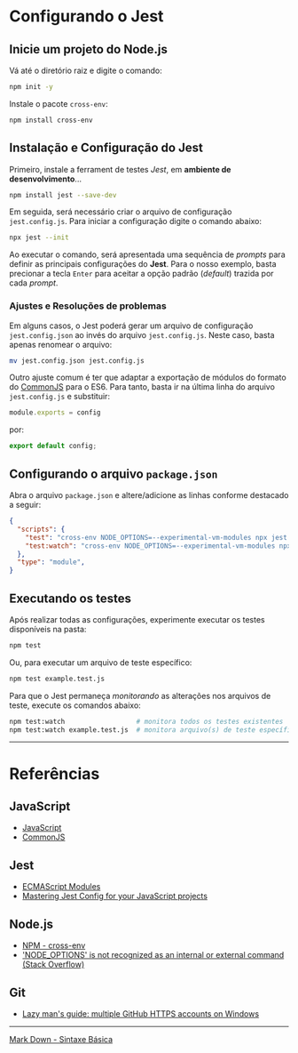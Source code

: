 # Configurando o Jest

## Inicie um projeto do Node.js

Vá até o diretório raiz e digite o comando:

```bash
npm init -y
```

Instale o pacote `cross-env`:

```bash
npm install cross-env
```

## Instalação e Configuração do Jest

Primeiro, instale a ferrament de testes _Jest_, em **ambiente de desenvolvimento**...

```bash
npm install jest --save-dev
```

Em seguida, será necessário criar o arquivo de configuração `jest.config.js`. Para iniciar a configuração digite o comando abaixo:

```bash
npx jest --init
```

Ao executar o comando, será apresentada uma sequência de _prompts_ para definir as principais configurações do **Jest**. Para o nosso exemplo, basta precionar a tecla `Enter` para aceitar a opção padrão (_default_) trazida por cada _prompt_.

### Ajustes e Resoluções de problemas

Em alguns casos, o Jest poderá gerar um arquivo de configuração `jest.config.json` ao invés do arquivo `jest.config.js`. Neste caso, basta apenas renomear o arquivo:

```bash
mv jest.config.json jest.config.js
```

Outro ajuste comum é ter que adaptar a exportação de módulos do formato do [CommonJS](https://en.wikipedia.org/wiki/CommonJS) para o ES6. Para tanto, basta ir na última linha do arquivo `jest.config.js` e substituir:

```js
module.exports = config
```

por:

```js
export default config;
```

## Configurando o arquivo `package.json`

Abra o arquivo `package.json` e altere/adicione as linhas conforme destacado a seguir:

```json
{
  "scripts": {
    "test": "cross-env NODE_OPTIONS=--experimental-vm-modules npx jest --runInBand --config ./jest.config.js",
    "test:watch": "cross-env NODE_OPTIONS=--experimental-vm-modules npx jest --runInBand --config ./jest.config.js --watch"
  },
  "type": "module",
}
```


## Executando os testes

Após realizar todas as configurações, experimente executar os testes disponíveis na pasta:

```bash
npm test
```

Ou, para executar um arquivo de teste específico:

```bash
npm test example.test.js
```

Para que o Jest permaneça _monitorando_ as alterações nos arquivos de teste, execute os comandos abaixo:

```bash
npm test:watch                  # monitora todos os testes existentes
npm test:watch example.test.js  # monitora arquivo(s) de teste específico(s)
```

---
# Referências

## JavaScript
- [JavaScript](https://developer.mozilla.org/pt-BR/docs/Web/JavaScript)
- [CommonJS](https://en.wikipedia.org/wiki/CommonJS)

## Jest
- [ECMAScript Modules](https://jestjs.io/docs/ecmascript-modules)
- [Mastering Jest Config for your JavaScript projects](https://phillcode.io/jest-config)

## Node.js
- [NPM - cross-env](https://www.npmjs.com/package/cross-env)
- ['NODE_OPTIONS' is not recognized as an internal or external command (Stack Overflow)](https://stackoverflow.com/questions/53948521/node-options-is-not-recognized-as-an-internal-or-external-command)

## Git
- [Lazy man's guide: multiple GitHub HTTPS accounts on Windows](https://dev.to/configcat/lazy-man-s-guide-multiple-github-https-accounts-on-windows-2mad)

---
[Mark Down - Sintaxe Básica](https://www.markdownguide.org/basic-syntax/)